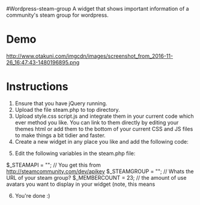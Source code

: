 #Wordpress-steam-group
A widget that shows important information of a community's steam group for wordpress.

# Demo

http://www.otakuni.com/imgcdn/images/screenshot_from_2016-11-26_16:47:43-1480196895.png

# Instructions

1) Ensure that you have jQuery running.
2) Upload the file steam.php to top directory.
3) Upload style.css  script.js and integrate them in your current code which ever method you like. You can link to them directly by editing your themes html or add them to the bottom of your current CSS and JS files to make things a bit tidier and faster.
4) Create a new widget in any place you like and add the following code:

<div id="steam_group_gib"></div>

5) Edit the following variables in the steam.php file:

$_STEAMAPI = "";   // You get this from http://steamcommunity.com/dev/apikey
$_STEAMGROUP = ""; // Whats the URL of your steam group? 
$_MEMBERCOUNT = 23; // the amount of use avatars you want to display in your widget (note, this means 

6) You're done :)

